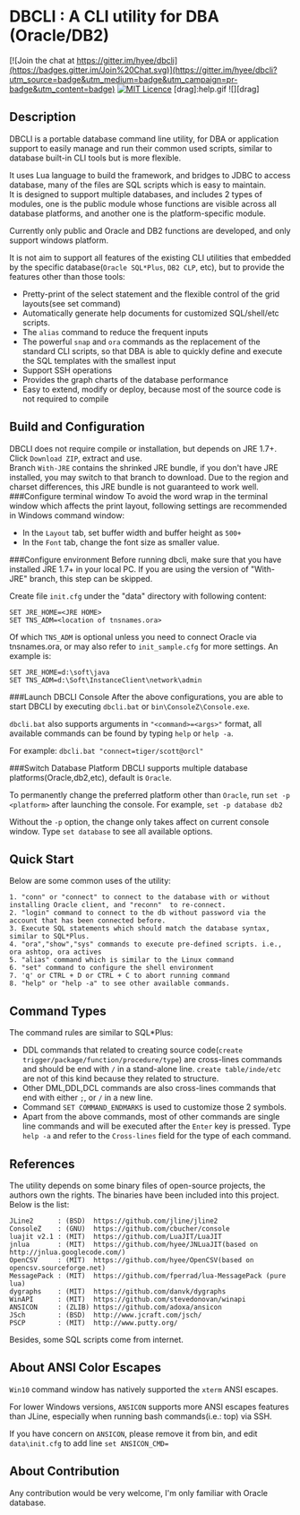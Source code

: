 
DBCLI : A CLI utility for DBA (Oracle/DB2)
=====================================================

[![Join the chat at https://gitter.im/hyee/dbcli](https://badges.gitter.im/Join%20Chat.svg)](https://gitter.im/hyee/dbcli?utm_source=badge&utm_medium=badge&utm_campaign=pr-badge&utm_content=badge)
[![MIT Licence](http://img.shields.io/badge/Licence-MIT-brightgreen.svg)](https://en.wikipedia.org/wiki/MIT_License)
[drag]:help.gif
![][drag]


Description
-----------------------

DBCLI is a portable database command line utility, for DBA or application support to easily manage and run their common used scripts, similar to database built-in CLI tools but is more flexible.  

It uses Lua language to build the framework, and bridges to JDBC to access database, many of the files are SQL scripts which is easy to maintain.<br/> 
It is designed to support multiple databases, and includes 2 types of modules, one is the public module whose functions are visible across all database platforms, 
and another one is the platform-specific module.

Currently only public and Oracle and DB2 functions are developed, and only support windows platform.

It is not aim to support all features of the existing CLI utilities that embedded by the specific database(`Oracle SQL*Plus`, `DB2 CLP`, etc), but to provide the features other than those tools:

* Pretty-print of the select statement and the flexible control of the grid layouts(see set command)
* Automatically generate help documents for customized SQL/shell/etc scripts.
* The `alias` command to reduce the frequent inputs
* The powerful `snap` and `ora` commands as the replacement of the standard CLI scripts, so that DBA is able to quickly define and execute the SQL templates with the smallest input
* Support SSH operations
* Provides the graph charts of the database performance
* Easy to extend, modify or deploy, because most of the source code is not required to compile


Build and Configuration
-----------------------
DBCLI does not require compile or installation, but depends on JRE 1.7+. Click `Download ZIP`, extract and use.<br/> 
Branch `With-JRE` contains the shrinked                 JRE bundle, if you don't have JRE installed, you may switch to that branch to download. Due to the region and charset differences, this JRE bundle is not guaranteed to work well.<br/>
###Configure terminal window
To avoid the word wrap in the terminal window which affects the print layout, following settings are recommended in Windows command window:

* In the `Layout` tab, set buffer width and buffer height as `500+`
* In the `Font` tab, change the font size as smaller value.

###Configure environment
Before running dbcli, make sure that you have installed JRE 1.7+ in your local PC. If you are using the version of "With-JRE" branch, this step can be skipped.

Create file `init.cfg` under the "data" directory with following content:
   
    SET JRE_HOME=<JRE HOME>
    SET TNS_ADM=<location of tnsnames.ora>
    
Of which `TNS_ADM` is optional unless you need to connect Oracle via tnsnames.ora, or may also refer to `init_sample.cfg` for more settings. An example is:
   
    SET JRE_HOME=d:\soft\java
    SET TNS_ADM=d:\Soft\InstanceClient\network\admin

###Launch DBCLI Console
After the above configurations, you are able to start DBCLI by executing `dbcli.bat` or `bin\ConsoleZ\Console.exe`.

`dbcli.bat` also supports arguments in `"<command>=<args>"` format, all available commands can be found by typing `help` or `help -a`.

For example: `dbcli.bat "connect=tiger/scott@orcl"`



###Switch Database Platform
DBCLI supports multiple database platforms(Oracle,db2,etc), default is `Oracle`.

To permanently change the preferred platform other than `Oracle`, run `set -p <platform>` after launching the console. 
For example, `set -p database db2`

Without the `-p` option, the change only takes affect on current console window. 
Type `set database` to see all available options.

Quick Start
-----------------------
Below are some common uses of the utility:


    1. "conn" or "connect" to connect to the database with or without installing Oracle client, and "reconn"  to re-connect.
    2. "login" command to connect to the db without password via the account that has been connected before. 
    3. Execute SQL statements which should match the database syntax, similar to SQL*Plus.
    4. "ora","show","sys" commands to execute pre-defined scripts. i.e., ora ashtop, ora actives  
    5. "alias" command which is similar to the Linux command
    6. "set" command to configure the shell environment
    7. 'q' or CTRL + D or CTRL + C to abort running command
    8. "help" or "help -a" to see other available commands.

Command Types
-----------------------
The command rules are similar to SQL*Plus:
* DDL commands that related to creating source code(`create trigger/package/function/procedure/type`) are cross-lines commands and should be end with `/` in a stand-alone line. `create table/inde/etc` are not of this kind because they related to structure.
* Other DML,DDL,DCL commands are also cross-lines commands that end with either `;`, or `/` in a new line.
* Command `SET COMMAND_ENDMARKS` is used to customize those 2 symbols.
* Apart from the above commands, most of other commands are single line commands and will be executed after the `Enter` key is pressed.
Type `help -a` and refer to the `Cross-lines` field for the type of each command. 

References
-----------------------
The utility depends on some binary files of open-source projects, the authors own the rights. 
The binaries have been included into this project.
Below is the list:

    JLine2      : (BSD)  https://github.com/jline/jline2
    ConsoleZ    : (GNU)  https://github.com/cbucher/console
    luajit v2.1 : (MIT)  https://github.com/LuaJIT/LuaJIT
    jnlua       : (MIT)  https://github.com/hyee/JNLuaJIT(based on http://jnlua.googlecode.com/)
    OpenCSV     : (MIT)  https://github.com/hyee/OpenCSV(based on opencsv.sourceforge.net)
    MessagePack : (MIT)  https://github.com/fperrad/lua-MessagePack (pure lua)
    dygraphs    : (MIT)  https://github.com/danvk/dygraphs
    WinAPI      : (MIT)  https://github.com/stevedonovan/winapi
    ANSICON     : (ZLIB) https://github.com/adoxa/ansicon
    JSch        : (BSD)  http://www.jcraft.com/jsch/
    PSCP        : (MIT)  http://www.putty.org/ 

Besides, some SQL scripts come from internet.

About ANSI Color Escapes
------------------------------------
`Win10` command window has natively supported the `xterm` ANSI escapes.

For lower Windows versions, `ANSICON` supports more ANSI escapes features than JLine, especially when running bash commands(i.e.: top) via SSH.

If you have concern on `ANSICON`, please remove it from bin, and edit `data\init.cfg` to add line `set ANSICON_CMD=`

About Contribution
-----------------------
Any contribution would be very welcome, I'm only familiar with Oracle database.